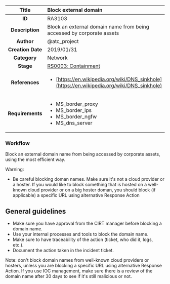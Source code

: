 | Title                       | Block external domain         |
|:---------------------------:|:--------------------|
| **ID**                      | RA3103            |
| **Description**             | Block an external domain name from being accessed by corporate assets   |
| **Author**                  | @atc_project        |
| **Creation Date**           | 2019/01/31 |
| **Category**                | Network      |
| **Stage**                   |[RS0003: Containment](../Response_Stages/RS0003.md)| 
| **References** |<ul><li>[https://en.wikipedia.org/wiki/DNS_sinkhole](https://en.wikipedia.org/wiki/DNS_sinkhole)</li></ul>|
| **Requirements** |<ul><li>MS_border_proxy</li><li>MS_border_ips</li><li>MS_border_ngfw</li><li>MS_dns_server</li></ul>|

### Workflow

Block an external domain name from being accessed by corporate assets, using the most efficient way.  

Warning:  

- Be careful blocking doman names. Make sure it's not a cloud provider or a hoster. If you would like to block something that is hosted on a well-known cloud provider or on a big hoster doman, you should block (if applicable) a specific URL using alternative Response Action   

## General guidelines

- Make sure you have approval from the CIRT manager before blocking a domain name.
- Use your internal processes and tools to block the domain name.
- Make sure to have traceability of the action (ticket, who did it, logs, etc.).
- Document the action taken in the incident ticket.

Note: don't block domain names from well-known cloud providers or hosters, unless you are blocking a specific URL using alternative Response Action.
If you use IOC management, make sure there is a review of the domain name after 30 days to see if it's still malicious or not.